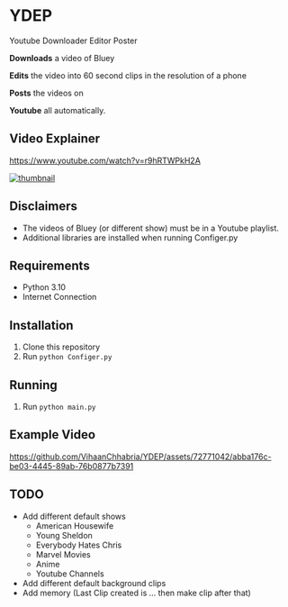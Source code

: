 # YDEP
Youtube Downloader Editor Poster

**Downloads** a video of Bluey

**Edits** the video into 60 second clips in the resolution of a phone

**Posts** the videos on 

**Youtube** all automatically.

## Video Explainer

https://www.youtube.com/watch?v=r9hRTWPkH2A

[![thumbnail](https://img.youtube.com/vi/r9hRTWPkH2A/hqdefault.jpg)](https://www.youtube.com/watch?v=r9hRTWPkH2A&t=1s)

## Disclaimers

- The videos of Bluey (or different show) must be in a Youtube playlist.
- Additional libraries are installed when running Configer.py

## Requirements

- Python 3.10
- Internet Connection

## Installation

1. Clone this repository
2. Run `python Configer.py`

## Running

1. Run `python main.py`

## Example Video

https://github.com/VihaanChhabria/YDEP/assets/72771042/abba176c-be03-4445-89ab-76b0877b7391

## TODO

- Add different default shows
  - American Housewife
  - Young Sheldon
  - Everybody Hates Chris
  - Marvel Movies
  - Anime
  - Youtube Channels
- Add different default background clips
- Add memory (Last Clip created is ... then make clip after that)
